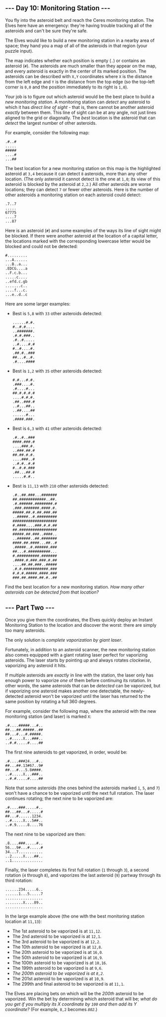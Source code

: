 ﻿## --- Day 10: Monitoring Station ---

You fly into the asteroid belt and reach the Ceres monitoring station. The Elves here have an emergency: they're having trouble tracking all of the asteroids and can't be sure they're safe.

The Elves would like to build a new monitoring station in a nearby area of space; they hand you a map of all of the asteroids in that region (your puzzle input).

The map indicates whether each position is empty (`.`) or contains an asteroid (`#`). The asteroids are much smaller than they appear on the map, and every asteroid is exactly in the center of its marked position. The asteroids can be described with  `X,Y`  coordinates where  `X`  is the distance from the left edge and  `Y`  is the distance from the top edge (so the top-left corner is  `0,0`  and the position immediately to its right is  `1,0`).

Your job is to figure out which asteroid would be the best place to build a  _new monitoring station_. A monitoring station can  _detect_  any asteroid to which it has  _direct line of sight_  - that is, there cannot be another asteroid  _exactly_  between them. This line of sight can be at any angle, not just lines aligned to the grid or  diagonally. The  _best_  location is the asteroid that can  _detect_  the largest number of other asteroids.

For example, consider the following map:

```
.#..#
.....
#####
....#
...##

```

The best location for a new monitoring station on this map is the highlighted asteroid at  `3,4`  because it can detect  `8`  asteroids, more than any other location. (The only asteroid it cannot detect is the one at  `1,0`; its view of this asteroid is blocked by the asteroid at  `2,2`.) All other asteroids are worse locations; they can detect  `7`  or fewer other asteroids. Here is the number of other asteroids a monitoring station on each asteroid could detect:

```
.7..7
.....
67775
....7
...87

```

Here is an asteroid (`#`) and some examples of the ways its line of sight might be blocked. If there were another asteroid at the location of a capital letter, the locations marked with the corresponding lowercase letter would be blocked and could not be detected:

```
#.........
...A......
...B..a...
.EDCG....a
..F.c.b...
.....c....
..efd.c.gb
.......c..
....f...c.
...e..d..c

```

Here are some larger examples:

-   Best is  `5,8`  with  `33`  other asteroids detected:
    
    ```
    ......#.#.
    #..#.#....
    ..#######.
    .#.#.###..
    .#..#.....
    ..#....#.#
    #..#....#.
    .##.#..###
    ##...#..#.
    .#....####
    
    ```
    
-   Best is  `1,2`  with  `35`  other asteroids detected:
    
    ```
    #.#...#.#.
    .###....#.
    .#....#...
    ##.#.#.#.#
    ....#.#.#.
    .##..###.#
    ..#...##..
    ..##....##
    ......#...
    .####.###.
    
    ```
    
-   Best is  `6,3`  with  `41`  other asteroids detected:
    
    ```
    .#..#..###
    ####.###.#
    ....###.#.
    ..###.##.#
    ##.##.#.#.
    ....###..#
    ..#.#..#.#
    #..#.#.###
    .##...##.#
    .....#.#..
    
    ```
    
-   Best is  `11,13`  with  `210`  other asteroids detected:
    
    ```
    .#..##.###...#######
    ##.############..##.
    .#.######.########.#
    .###.#######.####.#.
    #####.##.#.##.###.##
    ..#####..#.#########
    ####################
    #.####....###.#.#.##
    ##.#################
    #####.##.###..####..
    ..######..##.#######
    ####.##.####...##..#
    .#####..#.######.###
    ##...#.##########...
    #.##########.#######
    .####.#.###.###.#.##
    ....##.##.###..#####
    .#.#.###########.###
    #.#.#.#####.####.###
    ###.##.####.##.#..##
    
    ```
    

Find the best location for a new monitoring station.  _How many other asteroids can be detected from that location?_

## --- Part Two ---

Once you give them the coordinates, the Elves quickly deploy an Instant Monitoring Station to the location and discover  the worst: there are simply too many asteroids.

The only solution is  _complete vaporization by giant laser_.

Fortunately, in addition to an asteroid scanner, the new monitoring station also comes equipped with a giant rotating laser perfect for vaporizing asteroids. The laser starts by pointing  _up_  and always rotates  _clockwise_, vaporizing any asteroid it hits.

If multiple asteroids are  _exactly_  in line with the station, the laser only has enough power to vaporize  _one_  of them before continuing its rotation. In other words, the same asteroids that can be  _detected_  can be vaporized, but if vaporizing one asteroid makes another one detectable, the newly-detected asteroid won't be vaporized until the laser has returned to the same position by rotating a full 360 degrees.

For example, consider the following map, where the asteroid with the new monitoring station (and laser) is marked  `X`:

```
.#....#####...#..
##...##.#####..##
##...#...#.#####.
..#.....X...###..
..#.#.....#....##

```

The first nine asteroids to get vaporized, in order, would be:

```
.#....###24...#..
##...##.13#67..9#
##...#...5.8####.
..#.....X...###..
..#.#.....#....##

```

Note that some asteroids (the ones behind the asteroids marked  `1`,  `5`, and  `7`) won't have a chance to be vaporized until the next full rotation. The laser continues rotating; the next nine to be vaporized are:

```
.#....###.....#..
##...##...#.....#
##...#......1234.
..#.....X...5##..
..#.9.....8....76

```

The next nine to be vaporized are then:

```
.8....###.....#..
56...9#...#.....#
34...7...........
..2.....X....##..
..1..............

```

Finally, the laser completes its first full rotation (`1`  through  `3`), a second rotation (`4`  through  `8`), and vaporizes the last asteroid (`9`) partway through its third rotation:

```
......234.....6..
......1...5.....7
.................
........X....89..
.................

```

In the large example above (the one with the best monitoring station location at  `11,13`):

-   The 1st asteroid to be vaporized is at  `11,12`.
-   The 2nd asteroid to be vaporized is at  `12,1`.
-   The 3rd asteroid to be vaporized is at  `12,2`.
-   The 10th asteroid to be vaporized is at  `12,8`.
-   The 20th asteroid to be vaporized is at  `16,0`.
-   The 50th asteroid to be vaporized is at  `16,9`.
-   The 100th asteroid to be vaporized is at  `10,16`.
-   The 199th asteroid to be vaporized is at  `9,6`.
-   _The 200th asteroid to be vaporized is at  `8,2`._
-   The 201st asteroid to be vaporized is at  `10,9`.
-   The 299th and final asteroid to be vaporized is at  `11,1`.

The Elves are placing bets on which will be the  _200th_  asteroid to be vaporized. Win the bet by determining which asteroid that will be;  _what do you get if you multiply its X coordinate by  `100`  and then add its Y coordinate?_  (For example,  `8,2`  becomes  _`802`_.)
